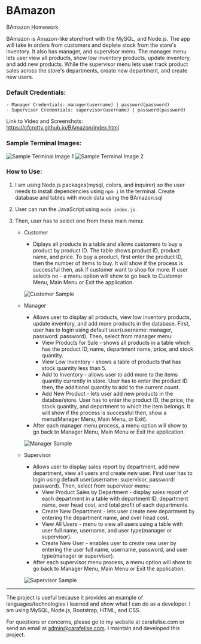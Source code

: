 # BAmazon
BAmazon Homework

BAmazon is Amazon-like storefront with the MySQL, and Node.js. The app will take in orders from customers and deplete stock from the store's inventory. It also has manager, and supervisor menu. The manager menu lets user view all products, show low inventory products, update inventory, and add new products. While the supervisor menu lets user track product sales across the store's departments, create new department, and create new users.

### Default Credentials:
    - Manager Credentials: manager(username) | password(password)
    - Supervisor Credentials: supervisor(username) | password(password)

Link to Video and Screenshots: <https://cfcrotty.github.io/BAmazon/index.html>

### Sample Terminal Images:
![Sample Terminal Image 1](https://cfcrotty.github.io/BAmazon/assets/images/main.png)
![Sample Terminal Image 2](https://cfcrotty.github.io/BAmazon/assets/images/customer.png)

### How to Use:
1. I am using Node.js packages(mysql, colors, and inquirer) so the user needs to install dependencies using `npm i` in the terminal. Create database and tables with mock data using the BAmazon.sql

2. User can run the JavaScript using `node index.js`.

3. Then, user has to select one from these main menu:

    - Customer
        * Diplays all products in a table and allows customers to buy a product by product ID. The table shows product ID, product name, and price. To buy a product, first enter the product ID, then the number of items to buy. It will show if the process is successful then, ask if customer want to shop for more. If user selects no - a menu option will show to go back to Customer Menu, Main Menu or Exit the application.

        ![Customer Sample](https://cfcrotty.github.io/BAmazon/assets/images/customer.png)

    - Manager
        * Allows user to display all products, view low inventory products, update inventory, and add more products in the database. First, user has to login using default user(username: manager, password: password). Then, select from manager menu:
            - View Products for Sale - shows all products in a table which has the product ID, name, department name, price, and stock quantity.
            - View Low Inventory - shows a table of products that has stock quantity less than 5.
            - Add to Inventory - allows user to add more to the items quantity currently in store. User has to enter the product ID then, the additional quantity to add to the current count.
            - Add New Product - lets user add new products in the databse/store. User has to enter the product ID, the price, the stock quantity, and department to which the item belongs. It will show if the process is successful then, show a menu(Manager Menu, Main Menu, or Exit).
        * After each manager menu process, a menu option will show to go back to Manager Menu, Main Menu or Exit the application.

        ![Manager Sample](https://cfcrotty.github.io/BAmazon/assets/images/manager3.png)
            
    - Supervisor
        * Allows user to display sales report by department, add new department, view all users and create new user. First user has to login using default user(username: supervisor, password: password). Then, select from supervisor menu:
            - View Product Sales by Department - display sales report of each department in a table with department ID, department name, over head cost, and total profit of each departments.
            - Create New Department - lets user create new department by entering the department name, and over head cost.
            - View All Users - menu to view all users using a table with user full name, username, and user type(manager or supervisor).
            - Create New User - enables user to create new user by entering the user full name, username, password, and user type(manager or supervisor).
        * After each supervisor menu process, a menu option will show to go back to Manager Menu, Main Menu or Exit the application.

        ![Supervisor Sample](https://cfcrotty.github.io/BAmazon/assets/images/supervisor2.png)
            
- - -

The project is useful because it provides an example of languages/technologies I learned and show what I can do as a developer. I am using MySQL, Node.js, Bootstrap, HTML, and CSS.

For questions or concerns, please go to my website at carafelise.com or send an email at admin@carafelise.com. I maintain and developed this project.